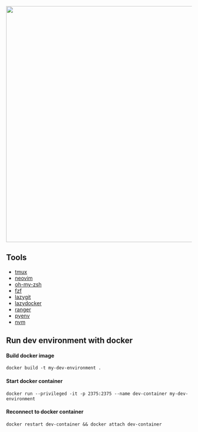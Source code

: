 
<div align="center">
  <img width="640" src="https://github.com/fynnfluegge/zendevenv/assets/16321871/4ea2ecb5-d186-4b54-bef3-879b40fc7587">
</div>


## Tools

- [tmux](https://github.com/tmux/tmux)
- [neovim](https://github.com/neovim/neovim)
- [oh-my-zsh](https://github.com/ohmyzsh/ohmyzsh)
- [fzf](https://github.com/junegunn/fzf)
- [lazygit](https://github.com/jesseduffield/lazygit)
- [lazydocker](https://github.com/jesseduffield/lazydocker)
- [ranger](https://github.com/ranger/ranger)
- [pyenv](https://github.com/pyenv/pyenv)
- [nvm](https://github.com/nvm-sh/nvm)

## Run dev environment with docker

#### Build docker image

```
docker build -t my-dev-environment .
```

#### Start docker container

```
docker run --privileged -it -p 2375:2375 --name dev-container my-dev-environment
```

#### Reconnect to docker container

```
docker restart dev-container && docker attach dev-container
```
